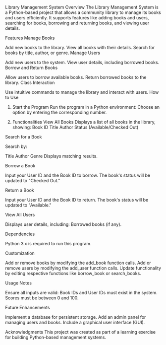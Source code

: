 Library Management System
Overview
The Library Management System is a Python-based project that allows a community library to manage its books and users efficiently. It supports features like adding books and users, searching for books, borrowing and returning books, and viewing user details.

Features
Manage Books

Add new books to the library.
View all books with their details.
Search for books by title, author, or genre.
Manage Users

Add new users to the system.
View user details, including borrowed books.
Borrow and Return Books

Allow users to borrow available books.
Return borrowed books to the library.
Class Interaction

Use intuitive commands to manage the library and interact with users.
How to Use
1. Start the Program
Run the program in a Python environment:
Choose an option by entering the corresponding number.

3. Functionalities
View All Books
Displays a list of all books in the library, showing:
Book ID
Title
Author
Status (Available/Checked Out)

Search for a Book

Search by:

Title
Author
Genre
Displays matching results.

Borrow a Book

Input your User ID and the Book ID to borrow.
The book's status will be updated to "Checked Out."

Return a Book

Input your User ID and the Book ID to return.
The book's status will be updated to "Available."

View All Users

Displays user details, including:
Borrowed books (if any).

Dependencies

Python 3.x is required to run this program.

Customization

Add or remove books by modifying the add_book function calls.
Add or remove users by modifying the add_user function calls.
Update functionality by editing respective functions like borrow_book or search_books.

Usage Notes

Ensure all inputs are valid:
Book IDs and User IDs must exist in the system.
Scores must be between 0 and 100.

Future Enhancements

Implement a database for persistent storage.
Add an admin panel for managing users and books.
Include a graphical user interface (GUI).

Acknowledgments
This project was created as part of a learning exercise for building Python-based management systems.
